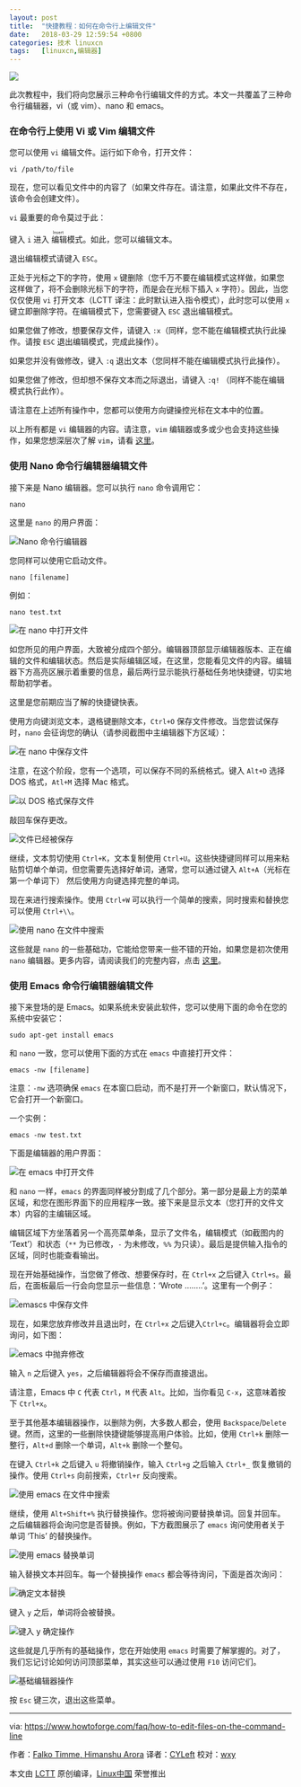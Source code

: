 ```yaml
---
layout: post
title:	"快捷教程：如何在命令行上编辑文件"
date:	2018-03-29 12:59:54 +0800 
categories:	技术 linuxcn 
tags:	[linuxcn,编辑器]
---
```



![](/Asserts/Images/album/201803/29/125951j1hzg8sd36hosws4.jpg)


此次教程中，我们将向您展示三种命令行编辑文件的方式。本文一共覆盖了三种命令行编辑器，vi（或 vim）、nano 和 emacs。


### 在命令行上使用 Vi 或 Vim 编辑文件


您可以使用 `vi` 编辑文件。运行如下命令，打开文件：



```
vi /path/to/file

```

现在，您可以看见文件中的内容了（如果文件存在。请注意，如果此文件不存在，该命令会创建文件）。


`vi` 最重要的命令莫过于此：


键入 `i` 进入<ruby> 编辑 <rt>  Insert </rt></ruby>模式。如此，您可以编辑文本。


退出编辑模式请键入 `ESC`。


正处于光标之下的字符，使用 `x` 键删除（您千万不要在编辑模式这样做，如果您这样做了，将不会删除光标下的字符，而是会在光标下插入 `x` 字符）。因此，当您仅仅使用 `vi` 打开文本（LCTT 译注：此时默认进入指令模式），此时您可以使用 `x` 键立即删除字符。在编辑模式下，您需要键入 `ESC` 退出编辑模式。


如果您做了修改，想要保存文件，请键入 `:x`（同样，您不能在编辑模式执行此操作。请按 `ESC` 退出编辑模式，完成此操作）。


如果您并没有做修改，键入 `:q` 退出文本（您同样不能在编辑模式执行此操作）。


如果您做了修改，但却想不保存文本而之际退出，请键入 `:q!` （同样不能在编辑模式执行此作）。


请注意在上述所有操作中，您都可以使用方向键操控光标在文本中的位置。


以上所有都是 `vi` 编辑器的内容。请注意，`vim` 编辑器或多或少也会支持这些操作，如果您想深层次了解 `vim`，请看 [这里](https://www.howtoforge.com/vim-basics)。


### 使用 Nano 命令行编辑器编辑文件


接下来是 Nano 编辑器。您可以执行 `nano` 命令调用它：



```
nano

```

这里是 `nano` 的用户界面：


![Nano 命令行编辑器](/Asserts/Images/album/201803/29/125956w2cosbvuahxlvdvb.png)


您同样可以使用它启动文件。



```
nano [filename]

```

例如：



```
nano test.txt

```

![在 nano 中打开文件](/Asserts/Images/album/201803/29/125957jux9prajr4fiaffr.png)


如您所见的用户界面，大致被分成四个部分。编辑器顶部显示编辑器版本、正在编辑的文件和编辑状态。然后是实际编辑区域，在这里，您能看见文件的内容。编辑器下方高亮区展示着重要的信息，最后两行显示能执行基础任务地快捷键，切实地帮助初学者。


这里是您前期应当了解的快捷键快表。


使用方向键浏览文本，退格键删除文本，`Ctrl+O` 保存文件修改。当您尝试保存时，`nano` 会征询您的确认（请参阅截图中主编辑器下方区域）：


![在 nano 中保存文件](/Asserts/Images/album/201803/29/125959galu5oo3jvuf24lu.png)


注意，在这个阶段，您有一个选项，可以保存不同的系统格式。键入 `Alt+D` 选择 DOS 格式，`Atl+M` 选择 Mac 格式。


![以 DOS 格式保存文件](/Asserts/Images/album/201803/29/130000zaowbhv55ocb5c5a.png)


敲回车保存更改。


![文件已经被保存](/Asserts/Images/album/201803/29/130001nzggxzbcbnwx0nbx.png)


继续，文本剪切使用 `Ctrl+K`，文本复制使用 `Ctrl+U`。这些快捷键同样可以用来粘贴剪切单个单词，但您需要先选择好单词，通常，您可以通过键入 `Alt+A`（光标在第一个单词下） 然后使用方向键选择完整的单词。


现在来进行搜索操作。使用 `Ctrl+W` 可以执行一个简单的搜索，同时搜索和替换您可以使用 `Ctrl+\\`。


![使用 nano 在文件中搜索](/Asserts/Images/album/201803/29/130002i6fa33k25u9um906.png)


这些就是 `nano` 的一些基础功，它能给您带来一些不错的开始，如果您是初次使用 `nano` 编辑器。更多内容，请阅读我们的完整内容，点击 [这里](https://www.howtoforge.com/linux-nano-command/)。


### 使用 Emacs 命令行编辑器编辑文件


接下来登场的是 Emacs。如果系统未安装此软件，您可以使用下面的命令在您的系统中安装它：



```
sudo apt-get install emacs

```

和 `nano` 一致，您可以使用下面的方式在 `emacs` 中直接打开文件：



```
emacs -nw [filename]

```

注意：`-nw` 选项确保 `emacs` 在本窗口启动，而不是打开一个新窗口，默认情况下，它会打开一个新窗口。


一个实例：



```
emacs -nw test.txt

```

下面是编辑器的用户界面：


![在 emacs 中打开文件](/Asserts/Images/album/201803/29/130003jm6mri6xvjmsq666.png)


和 `nano` 一样，`emacs` 的界面同样被分割成了几个部分。第一部分是最上方的菜单区域，和您在图形界面下的应用程序一致。接下来是显示文本（您打开的文件文本）内容的主编辑区域。


编辑区域下方坐落着另一个高亮菜单条，显示了文件名，编辑模式（如截图内的 ‘Text’）和状态（`**` 为已修改，`-` 为未修改，`%%` 为只读）。最后是提供输入指令的区域，同时也能查看输出。


现在开始基础操作，当您做了修改、想要保存时，在 `Ctrl+x` 之后键入 `Ctrl+s`。最后，在面板最后一行会向您显示一些信息：‘Wrote ........’。这里有一个例子：


![emascs 中保存文件](/Asserts/Images/album/201803/29/130005mvsvzd5x5fxa3srz.png)


现在，如果您放弃修改并且退出时，在 `Ctrl+x` 之后键入`Ctrl+c`。编辑器将会立即询问，如下图：


![emacs 中抛弃修改](/Asserts/Images/album/201803/29/130007tmlwz22qq2ywx38p.png)


输入 `n` 之后键入 `yes`，之后编辑器将会不保存而直接退出。


请注意，Emacs 中 `C` 代表 `Ctrl`，`M` 代表 `Alt`。比如，当你看见 `C-x`，这意味着按下 `Ctrl+x`。


至于其他基本编辑器操作，以删除为例，大多数人都会，使用 `Backspace`/`Delete` 键。然而，这里的一些删除快捷键能够提高用户体验。比如，使用 `Ctrl+k` 删除一整行，`Alt+d` 删除一个单词，`Alt+k` 删除一个整句。


在键入 `Ctrl+k` 之后键入 `u` 将撤销操作，输入 `Ctrl+g` 之后输入 `Ctrl+_` 恢复撤销的操作。使用 `Ctrl+s` 向前搜索，`Ctrl+r` 反向搜索。


![使用 emacs 在文件中搜索](/Asserts/Images/album/201803/29/130008kq9mmiiroh3i5vo8.png)


继续，使用 `Alt+Shift+%` 执行替换操作。您将被询问要替换单词。回复并回车。之后编辑器将会询问您是否替换。例如，下方截图展示了 `emacs` 询问使用者关于单词 ‘This’ 的替换操作。


![使用 emacs 替换单词](/Asserts/Images/album/201803/29/130009igxu9g994xmn1d12.png)


输入替换文本并回车。每一个替换操作 `emacs` 都会等待询问，下面是首次询问：


![确定文本替换](/Asserts/Images/album/201803/29/130010fozfz11kcoktt8fq.png)


键入 `y` 之后，单词将会被替换。


![键入 y 确定操作](/Asserts/Images/album/201803/29/130011i3u7p87l45llzcvm.png)


这些就是几乎所有的基础操作，您在开始使用 `emacs` 时需要了解掌握的。对了，我们忘记讨论如何访问顶部菜单，其实这些可以通过使用 `F10` 访问它们。


![基础编辑器操作](/Asserts/Images/album/201803/29/130012gqfd9mxmnddsgd9u.png)


按 `Esc` 键三次，退出这些菜单。




---


via: <https://www.howtoforge.com/faq/how-to-edit-files-on-the-command-line>


作者：[Falko Timme, Himanshu Arora](https://www.howtoforge.com) 译者：[CYLeft](https://github.com/CYLeft) 校对：[wxy](https://github.com/wxy)


本文由 [LCTT](https://github.com/LCTT/TranslateProject) 原创编译，[Linux中国](https://linux.cn/) 荣誉推出
